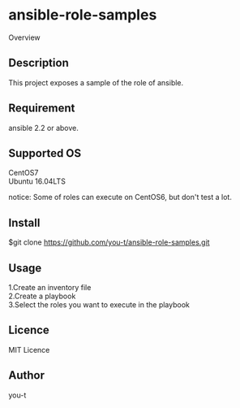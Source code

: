 ansible-role-samples
====

Overview

## Description
This project exposes a sample of the role of ansible.

## Requirement
ansible 2.2 or above.  

## Supported OS
CentOS7  
Ubuntu 16.04LTS  
  
notice: Some of roles can execute on CentOS6, but don't test a lot.
## Install
$git clone https://github.com/you-t/ansible-role-samples.git
## Usage
1.Create an inventory file  
2.Create a playbook  
3.Select the roles you want to execute in the playbook
## Licence
MIT Licence
## Author
you-t

